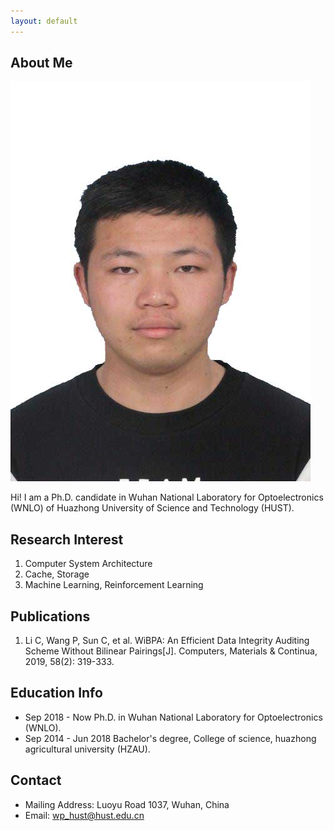 ```yaml
---
layout: default
---
```


## About Me

<img class="profile-picture" src="sherlock.jpg">

Hi! I am a Ph.D. candidate in Wuhan National Laboratory for Optoelectronics (WNLO) of Huazhong University of Science and Technology (HUST).

## Research Interest

1. Computer System Architecture
2. Cache, Storage
3. Machine Learning, Reinforcement Learning

## Publications

1. Li C, Wang P, Sun C, et al. WiBPA: An Efficient Data Integrity Auditing Scheme Without Bilinear Pairings[J]. Computers, Materials & Continua, 2019, 58(2): 319-333.

## Education Info

* Sep 2018 - Now Ph.D. in Wuhan National Laboratory for Optoelectronics (WNLO).
* Sep 2014 - Jun 2018 Bachelor's degree, College of science, huazhong agricultural university (HZAU).


## Contact

* Mailing Address: Luoyu Road 1037, Wuhan, China
* Email: [wp_hust@hust.edu.cn](mailto:wp_hust@hust.edu.cn)
